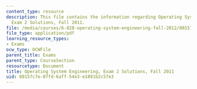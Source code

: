 ```yaml
---
content_type: resource
description: This file contains the information regarding Operating System Engineering,
  Exam 2 Solutions, Fall 2011.
file: /media/courses/6-828-operating-system-engineering-fall-2012/80157c7e87fd6aff54e3e1891b2c57e3_MIT6_828F12_q11_2_sol.pdf
file_type: application/pdf
learning_resource_types:
- Exams
ocw_type: OCWFile
parent_title: Exams
parent_type: CourseSection
resourcetype: Document
title: Operating System Engineering, Exam 2 Solutions, Fall 2011
uid: 80157c7e-87fd-6aff-54e3-e1891b2c57e3
---
```

